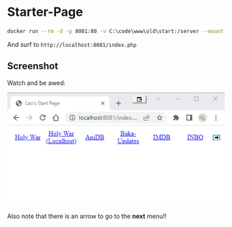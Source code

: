 Starter-Page
============

```sh
docker run --rm -d -p 8081:80 -v C:\code\www\old\start:/server --mount type=bind,source="C:\code\www\old\start",target=/var/www/html php:apache
```

And surf to `http://localhost:8081/index.php`


## Screenshot

Watch and be awed:

![Yup, pretty awesome!](screenshot.png)


Also note that there is an arrow to go to the **next** menu!!
